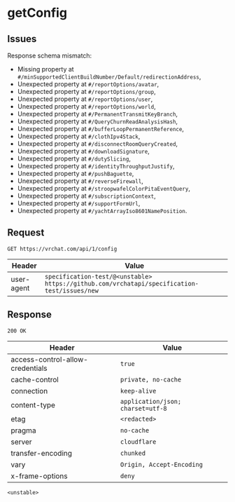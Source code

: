 # getConfig

## Issues
Response schema mismatch:
* Missing property at ``#/minSupportedClientBuildNumber/Default/redirectionAddress``,
* Unexpected property at ``#/reportOptions/avatar``,
* Unexpected property at ``#/reportOptions/group``,
* Unexpected property at ``#/reportOptions/user``,
* Unexpected property at ``#/reportOptions/world``,
* Unexpected property at ``#/PermanentTransmitKeyBranch``,
* Unexpected property at ``#/QueryChurnReadAnalysisHash``,
* Unexpected property at ``#/bufferLoopPermanentReference``,
* Unexpected property at ``#/clothIpv4Stack``,
* Unexpected property at ``#/disconnectRoomQueryCreated``,
* Unexpected property at ``#/downloadSignature``,
* Unexpected property at ``#/dutySlicing``,
* Unexpected property at ``#/identityThroughputJustify``,
* Unexpected property at ``#/pushBaguette``,
* Unexpected property at ``#/reverseFirewall``,
* Unexpected property at ``#/stroopwafelColorPitaEventQuery``,
* Unexpected property at ``#/subscriptionContext``,
* Unexpected property at ``#/supportFormUrl``,
* Unexpected property at ``#/yachtArrayIso8601NamePosition``.
## Request
`GET https://vrchat.com/api/1/config`

| Header | Value |
| ------ | ----- |
| user-agent | `specification-test/@<unstable> https://github.com/vrchatapi/specification-test/issues/new` |


## Response
`200 OK`

| Header | Value |
| ------ | ----- |
| access-control-allow-credentials | `true` |
| cache-control | `private, no-cache` |
| connection | `keep-alive` |
| content-type | `application/json; charset=utf-8` |
| etag | `<redacted>` |
| pragma | `no-cache` |
| server | `cloudflare` |
| transfer-encoding | `chunked` |
| vary | `Origin, Accept-Encoding` |
| x-frame-options | `deny` |

```jsonc
<unstable>
```
